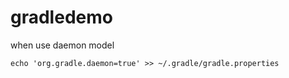 # gradledemo

when use daemon model
```shell
echo 'org.gradle.daemon=true' >> ~/.gradle/gradle.properties   
```
